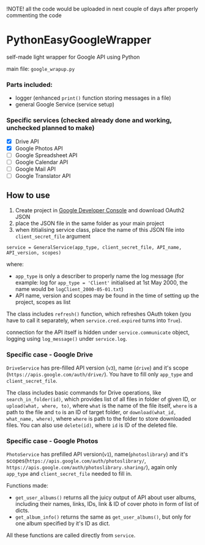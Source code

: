 !NOTE! all the code would be uploaded in next couple of days after properly commenting the code

# PythonEasyGoogleWrapper
self-made light wrapper for Google API using Python

main file: `google_wrapup.py`

### Parts included:
- logger (enhanced `print()` function storing messages in a file)
- general Google Service (service setup)

### Specific services (checked already done and working, unchecked planned to make)
- [x] Drive API
- [x] Google Photos API
- [ ] Google Spreadsheet API
- [ ] Google Calendar API
- [ ] Google Mail API
- [ ] Google Translator API

## How to use

1. Create project in [Google Developer Console](https://console.cloud.google.com/) and download OAuth2 JSON
2. place the JSON file in the same folder as your main project
3. when ititialising service class, place the name of this JSON file into `client_secret_file` argument 
````
service = GeneralService(app_type, client_secret_file, API_name, API_version, scopes)
````
where:
- `app_type` is only a describer to properly name the log message (for example: log for `app_type = 'Client'` initialised at 1st May 2000, the name would be `logClient_2000-05-01.txt`)
- API name, version and scopes may be found in the time of setting up the project, scopes as list

The class includes `refresh()` function, which refreshes OAuth token (you have to call it separately, when `service.cred.expired` turns into `True`).
 
 connection for the API itself is hidden under `service.communicate` object, logging using `log_message()` under `service.log`.

### Specific case - Google Drive
`DriveService` has pre-filled API version (`v3`), name (`drive`) and it's scope (`https://apis.google.com/auth/drive/`). You have to fill only `app_type` and `client_secret_file`. 

The class includes basic commands for Drive operations, like `search_in_folder(id)`, which provides list of all files in folder of given ID, or `upload(what, where, to)`, where `what` is the name of the file itself, `where` is a path to the file and `to` is an ID of target folder, or `download(what_id, what_name, where)`, where `where` is path to the folder to store downloaded files. You can also use `delete(id)`, where `id` is ID of the deleted file.

### Specific case - Google Photos
`PhotoService` has prefilled API version(`v1`), name(`photoslibrary`) and it's scopes(`https://apis.google.com/auth/photoslibrary/`, `https://apis.google.com/auth/photoslibrary.sharing/`), again only `app_type` and `client_secret_file` needed to fill in.

Functions made:
- `get_user_albums()` returns all the juicy output of API about user albums, including their names, links, IDs, link & ID of cover photo in form of list of dicts.
- `get_album_info()` returns the same as `get_user_albums()`, but only for one album specified by it's ID as dict.

All these functions are called directly from `service`.
